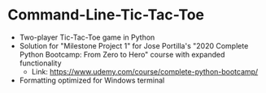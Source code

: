 # Command-Line-Tic-Tac-Toe
  * Two-player Tic-Tac-Toe game in Python
  * Solution for "Milestone Project 1" for Jose Portilla's "2020 Complete Python Bootcamp: From Zero to Hero" course with expanded functionality
    - Link: https://www.udemy.com/course/complete-python-bootcamp/
  * Formatting optimized for Windows terminal
